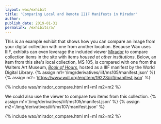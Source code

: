 ```yaml
---
layout: wax/exhibit
title: 'Comparing Local and Remote IIIF Manifests in Mirador'
author:
publish_date: 2019-01-31
permalink: /exhibits/a/
---
```


This is an example exhibit that shows how you can compare an image from your digital collection with one from another location. Because Wax uses IIIF, exhibits can even leverage the included viewer [Mirador](http://projectmirador.org) to compare collection items in the site with items _housed at other institutions_.
Below, an item from this site's local collection, MS 105, is compared with one from the Walters Art Museum, _[Book of Hours](https://www.wdl.org/en/item/19223/)_, hosted as a IIIF manifest by the World Digital Library.
{% assign m1='/img/derivatives/iiif/ms105/manifest.json' %}
{% assign m2='https://www.wdl.org/en/item/19223/iiif/manifest.json' %}

{% include wax/mirador_compare.html m1=m1 m2=m2 %}

We could also use the viewer to compare two items from this collection. 
{% assign m1='/img/derivatives/iiif/ms105/manifest.json' %}
{% assign m2='/img/derivatives/iiif/ms107/manifest.json' %}

{% include wax/mirador_compare.html m1=m1 m2=m2 %}


